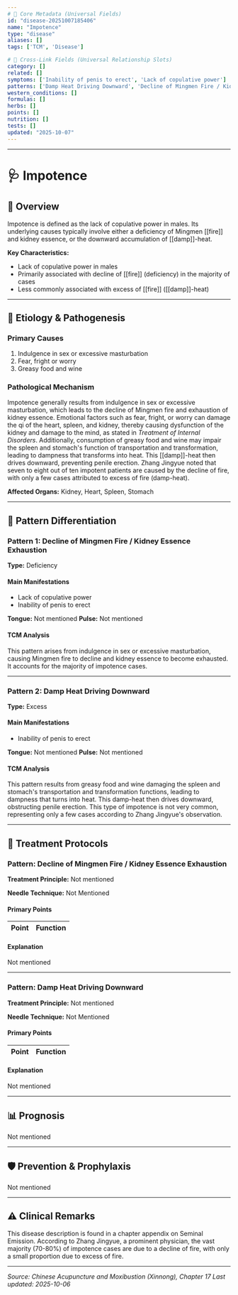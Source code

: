 ```yaml
---
# 🔹 Core Metadata (Universal Fields)
id: "disease-20251007185406"
name: "Impotence"
type: "disease"
aliases: []
tags: ['TCM', 'Disease']

# 🔹 Cross-Link Fields (Universal Relationship Slots)
category: []
related: []
symptoms: ['Inability of penis to erect', 'Lack of copulative power']
patterns: ['Damp Heat Driving Downward', 'Decline of Mingmen Fire / Kidney Essence Exhaustion', 'Differentiation']
western_conditions: []
formulas: []
herbs: []
points: []
nutrition: []
tests: []
updated: "2025-10-07"
---
```


------

# 🩺 Impotence

## 📖 Overview

Impotence is defined as the lack of copulative power in males. Its underlying causes typically involve either a deficiency of Mingmen [[fire]] and kidney essence, or the downward accumulation of [[damp]]-heat.

**Key Characteristics:**
- Lack of copulative power in males
- Primarily associated with decline of [[fire]] (deficiency) in the majority of cases
- Less commonly associated with excess of [[fire]] ([[damp]]-heat)

---

## 🧬 Etiology & Pathogenesis

### Primary Causes
1. Indulgence in sex or excessive masturbation
2. Fear, fright or worry
3. Greasy food and wine

### Pathological Mechanism
Impotence generally results from indulgence in sex or excessive masturbation, which leads to the decline of Mingmen fire and exhaustion of kidney essence. Emotional factors such as fear, fright, or worry can damage the qi of the heart, spleen, and kidney, thereby causing dysfunction of the kidney and damage to the mind, as stated in *Treatment of Internal Disorders*. Additionally, consumption of greasy food and wine may impair the spleen and stomach's function of transportation and transformation, leading to dampness that transforms into heat. This [[damp]]-heat then drives downward, preventing penile erection. Zhang Jingyue noted that seven to eight out of ten impotent patients are caused by the decline of fire, with only a few cases attributed to excess of fire (damp-heat).

**Affected Organs:** Kidney, Heart, Spleen, Stomach

---

## 🔬 Pattern Differentiation

### Pattern 1: Decline of Mingmen Fire / Kidney Essence Exhaustion

**Type:** Deficiency

#### Main Manifestations
- Lack of copulative power
- Inability of penis to erect

**Tongue:** Not mentioned
**Pulse:** Not mentioned

#### TCM Analysis
This pattern arises from indulgence in sex or excessive masturbation, causing Mingmen fire to decline and kidney essence to become exhausted. It accounts for the majority of impotence cases.

---

### Pattern 2: Damp Heat Driving Downward

**Type:** Excess

#### Main Manifestations
- Inability of penis to erect

**Tongue:** Not mentioned
**Pulse:** Not mentioned

#### TCM Analysis
This pattern results from greasy food and wine damaging the spleen and stomach's transportation and transformation functions, leading to dampness that turns into heat. This damp-heat then drives downward, obstructing penile erection. This type of impotence is not very common, representing only a few cases according to Zhang Jingyue's observation.

---

## 💉 Treatment Protocols

### Pattern: Decline of Mingmen Fire / Kidney Essence Exhaustion

**Treatment Principle:** Not mentioned

**Needle Technique:** Not Mentioned

#### Primary Points

| Point | Function |
|-------|----------|

#### Explanation
Not mentioned

---

### Pattern: Damp Heat Driving Downward

**Treatment Principle:** Not mentioned

**Needle Technique:** Not Mentioned

#### Primary Points

| Point | Function |
|-------|----------|

#### Explanation
Not mentioned

---

## 📊 Prognosis

Not mentioned

---

## 🛡️ Prevention & Prophylaxis

Not mentioned

---

## ⚠️ Clinical Remarks

This disease description is found in a chapter appendix on Seminal Emission. According to Zhang Jingyue, a prominent physician, the vast majority (70-80%) of impotence cases are due to a decline of fire, with only a small proportion due to excess of fire.

---


*Source: Chinese Acupuncture and Moxibustion (Xinnong), Chapter 17*
*Last updated: 2025-10-06*
